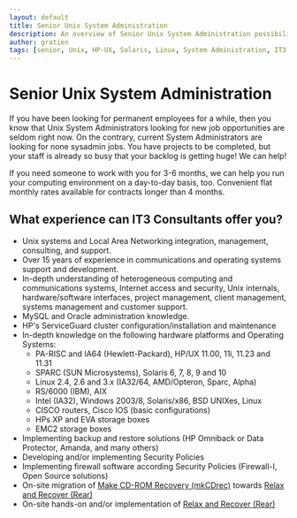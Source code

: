 ```yaml
---
layout: default
title: Senior Unix System Administration
description: An overview of Senior Unix System Administration possibilities
author: gratien
tags: [senior, Unix, HP-UX, Solaris, Linux, System Administration, IT3 Consultants]
---
```


# Senior Unix System Administration

If you have been looking for permanent employees for a while, then you know that Unix System Administrators looking for new job opportunities are seldom right now. On the contrary, current System Administrators are looking for none sysadmin jobs. You have projects to be completed, but your staff is already so busy that your backlog is getting huge! We can help!

If you need someone to work with you for 3-6 months, we can help you run your computing environment on a day-to-day basis, too. Convenient flat monthly rates available for contracts longer than 4 months.

## What experience can IT3 Consultants offer you?

 * Unix systems and Local Area Networking integration, management, consulting, and support.
 * Over 15 years of experience in communications and operating systems support and development.
 * In-depth understanding of heterogeneous computing and communications systems, Internet access and security, Unix internals, hardware/software interfaces, project management, client management, systems management and customer support.
 * MySQL and Oracle administration knowledge.
 * HP's ServiceGuard cluster configuration/installation and maintenance
 * In-depth knowledge on the following hardware platforms and Operating Systems:
   - PA-RISC and IA64 (Hewlett-Packard), HP/UX  11.00, 11i, 11.23 and 11.31
   - SPARC (SUN Microsystems), Solaris 6, 7, 8, 9 and 10
   - Linux 2.4, 2.6 and 3.x (IA32/64, AMD/Opteron, Sparc, Alpha)
   - RS/6000 (IBM), AIX
   - Intel (IA32), Windows 2003/8, Solaris/x86, BSD UNIXes, Linux
   - CISCO routers, Cisco IOS (basic configurations)
   - HPs XP and EVA storage boxes
   - EMC2 storage boxes
 * Implementing backup and restore solutions (HP Omniback or Data Protector, Amanda, and many others)
 * Developing and/or implementing Security Policies
 * Implementing firewall software according Security Policies (Firewall-I, Open Source solutions)
 * On-site migration of [Make CD-ROM Recovery (mkCDrec)](http://mkcdrec.sourceforge.net) towards [Relax and Recover (Rear)](http://relax-and-recover.org)
 * On-site hands-on and/or implementation of [Relax and Recover (Rear)](http://relax-and-recover.org)
